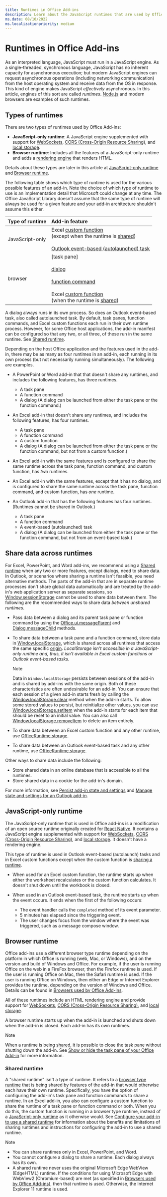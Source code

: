 ```yaml
---
title: Runtimes in Office Add-ins
description: Learn about the JavaScript runtimes that are used by Office Add-ins.
ms.date: 08/10/2022
ms.localizationpriority: medium
---
```


# Runtimes in Office Add-ins

As an interpreted language, JavaScript must run in a JavaScript engine. As a single-threaded, synchronous language, JavaScript has no inherent capacity for asynchronous execution; but modern JavaScript engines can request asynchronous operations (including networking communication) from the host operating system and receive data from the OS in response. This kind of engine makes JavaScript *effectively* asynchronous. In this article, engines of this sort are called *runtimes*. [Node.js](https://nodejs.org) and modern browsers are examples of such runtimes. 

## Types of runtimes

There are two types of runtimes used by Office Add-ins:

- **JavaScript-only runtime**: A JavaScript engine supplemented with support for [WebSockets](https://developer.mozilla.org/docs/Web/API/WebSockets_API), [CORS (Cross-Origin Resource Sharing)](https://developer.mozilla.org/docs/Web/HTTP/CORS), and [local storage](https://developer.mozilla.org/docs/Web/API/Window/localStorage). 
- **Browser runtime**: Includes all the features of a JavaScript-only runtime and adds a [rendering engine](https://developer.mozilla.org/docs/Glossary/Rendering_engine) that renders HTML.

Details about these types are later in this article at [JavaScript-only runtime](#javascript-only-runtime) and [Browser runtime](#Browser-runtime).

The following table shows which type of runtime is used for the various possible features of an add-in. Note the choice of which type of runtime to use is an implementation detail that Microsoft could change at any time. The Office JavaScript Library doesn't assume that the same type of runtime will always be used for a given feature and your add-in architecture shouldn't assume this either.

| Type of runtime | Add-in feature |
|:-----|:-----|
| JavaScript-only | Excel [custom function](../excel/custom-functions-overview.md)</br>(except when the runtime is [shared](#shared-runtime))</br></br>[Outlook event-based (autolaunched) task](../outlook/autolaunch.md)|
| browser | [task pane]</br></br>[dialog](../develop/dialog-api-in-office-add-ins.md)</br></br>[function command](../design/add-in-commands.md#types-of-add-in-commands)</br></br>Excel [custom function](../excel/custom-functions-overview.md)</br>(when the runtime is [shared](#shared-runtime))|

A dialog always runs in its own process. So does an Outlook event-based task, also called autolaunched task. By default, task panes, function commands, and Excel custom functions each run in their own runtime process. However, for some Office host applications, the add-in manifest can be configured so that any two, or all three, of these run in the same runtime. See [Shared runtime](#shared-runtime).

Depending on the host Office application and the features used in the add-in, there may be as many as four runtimes in an add-in, each running in its own process (but not necessarily running simultaneously). The following are examples.

- A PowerPoint or Word add-in that that doesn't share any runtimes, and includes the following features, has three runtimes.

  - A task pane
  - A function command
  - A dialog (A dialog can be launched from either the task pane or the function command.)

- An Excel add-in that doesn't share any runtimes, and includes the following features, has four runtimes.

  - A task pane
  - A function command
  - A custom function
  - A dialog (A dialog can be launched from either the task pane or the function command, but not from a custom function.)


- An Excel add-in with the same features and is configured to share the same runtime across the task pane, function command, and custom function, has *two* runtimes.
- An Excel add-in with the same features, except that it has no dialog, and is configured to share the same runtime across the task pane, function command, and custom function, has *one* runtime.
- An Outlook add-in that has the following features has four runtimes. (Runtimes cannot be shared in Outlook.)

  - A task pane
  - A function command
  - A event-based (autolaunched) task
  - A dialog (A dialog can be launched from either the task pane or the function command, but not from an event-based task.)

## Share data across runtimes

For Excel, PowerPoint, and Word add-ins, we recommend using a [Shared runtime](#shared-runtime) when any two or more features, except dialogs, need to share data. In Outlook, or scenarios where sharing a runtime isn't feasible, you need alternative methods. The parts of the add-in that are in separate runtime processes don't share global data automatically and are treated by the add-in's web application server as separate sessions, so [Window.sessionStorage](https://developer.mozilla.org/docs/Web/API/Window/sessionStorage) cannot be used to share data between them. The following are the recommended ways to share data *between unshared runtimes*.

- Pass data between a dialog and its parent task pane or function command by using the [Office.ui.messageParent](/javascript/api/office/office.ui#office-office-ui-messageparent-member(1)) and [Dialog.messageChild](/javascript/api/office/office.dialog#office-office-dialog-messagechild-member(1)) methods.
- To share data between a task pane and a function command, store data in [Window.localStorage](https://developer.mozilla.org/docs/Web/API/Window/localStorage), which is shared across all runtimes that access the same specific [origin](https://developer.mozilla.org/docs/Glossary/Origin). *LocalStorage isn't accessible in a JavaScript-only runtime and, thus, it isn't available in Excel custom functions or Outlook event-based tasks.*

    > [!NOTE]
    > Data in `Window.localStorage` persists between sessions of the add-in and is shared by add-ins with the same origin. Both of these characteristics are often undesirable for an add-in. You can ensure that each session of a given add-in starts fresh by calling the [Window.localStorage.clear](https://developer.mozilla.org/docs/Web/API/Storage/clear) method when the add-in starts. To allow some stored values to persist, but reinitialize other values, you can use [Window.localStorage.setItem](https://developer.mozilla.org/docs/Web/API/Storage/setItem) when the add-in starts for each item that should be reset to an initial value. You can also call [Window.localStorage.removeItem](https://developer.mozilla.org/docs/Web/API/Storage/removeItem) to delete an item entirely.

- To share data between an Excel custom function and any other runtime, use [OfficeRuntime.storage](/javascript/api/office-runtime/officeruntime.storage).
- To share data between an Outlook event-based task and any other runtime, use [OfficeRuntime.storage](/javascript/api/office-runtime/officeruntime.storage).

Other ways to share data include the following:

- Store shared data in an online database that is accessible to all the runtimes.
- Store shared data in a cookie for the add-in's domain.

For more information, see [Persist add-in state and settings](../develop/persisting-add-in-state-and-settings.md) and [Manage state and settings for an Outlook add-in](../outlook/manage-state-and-settings-outlook.md).

## JavaScript-only runtime

The JavaScript-only runtime that is used in Office add-ins is a modification of an open source runtime originally created for [React Native](https://reactnative.dev/). It contains a JavaScript engine supplemented with support for [WebSockets](https://developer.mozilla.org/docs/Web/API/WebSockets_API), [CORS (Cross-Origin Resource Sharing)](https://developer.mozilla.org/docs/Web/HTTP/CORS), and [local storage](https://developer.mozilla.org/docs/Web/API/Window/localStorage). It doesn't have a rendering engine. 

This type of runtime is used in Outlook event-based (autolaunch) tasks and in Excel custom functions except when the custom function is [sharing a runtime](#shared-runtime). 

- When used for an Excel custom function, the runtime starts up when either the worksheet recalculates or the custom function calculates. It doesn't shut down until the workbook is closed.  
- When used in an Outlook event-based task, the runtime starts up when the event occurs. It ends when the first of the following occurs:

  - The event handler calls the `completed` method of its event parameter.
  - 5 minutes has elapsed since the triggering event.
  - The user changes focus from the window where the event was triggered, such as a message compose window.

## Browser runtime

Office add-ins use a different browser type runtime depending on the platform in which Office is running (web, Mac, or Windows), and on the version and build of Windows and Office. For example, if the user is running Office on the web in a FireFox browser, then the Firefox runtime is used. If the user is running Office on Mac, then the Safari runtime is used. If the user is running Office on Windows, then either an Edge or Internet Explorer provides the runtime, depending on the version of Windows and Office. Details can be found in [Browsers used by Office Add-ins](../concepts/browsers-used-by-office-web-add-ins.md).

All of these runtimes include an HTML rendering engine and provide support for [WebSockets](https://developer.mozilla.org/docs/Web/API/WebSockets_API), [CORS (Cross-Origin Resource Sharing)](https://developer.mozilla.org/docs/Web/HTTP/CORS), and [local storage](https://developer.mozilla.org/docs/Web/API/Window/localStorage). 

A browser runtime starts up when the add-in is launched and shuts down when the add-in is closed. Each add-in has its own runtimes.

> [!NOTE]
> When a runtime is being [shared](#shared-runtime), it is possible to close the task pane without shutting down the add-in. See [Show or hide the task pane of your Office Add-in](../develop/show-hide-add-in.md) for more information.

### Shared runtime

A "shared runtime" isn't a type of runtime. It refers to a [browser type runtime](#browser-runtime) that is being shared by features of the add-in that would otherwise each have their own runtime. Specifically, you have the option of configuring the add-in's task pane and function commands to share a runtime. In an Excel add-in, you also can configure a custom function to share the runtime of a task pane or function command or both. When you do this, the custom function is running in a browser type runtime, instead of a [JavaScript-only runtime](#javascript-only-runtime) as it otherwise would. See [Configure your add-in to use a shared runtime](../develop/configure-your-add-in-to-use-a-shared-runtime) for information about the benefits and limitations of sharing runtimes and instructions for configuring the add-in to use a shared runtime. 

> [!NOTE]
> - You can share runtimes only in Excel, PowerPoint, and Word. 
> - You cannot configure a dialog to share a runtime. Each dialog always has its own.
> - A shared runtime never uses the original Microsoft Edge WebView (EdgeHTML) runtime. If the conditions for using Microsoft Edge with WebView2 (Chromium-based) are met (as specified in [Browsers used by Office Add-ins](../concepts/browsers-used-by-office-web-add-ins.md)), then that runtime is used. Otherwise, the Internet Explorer 11 runtime is used.